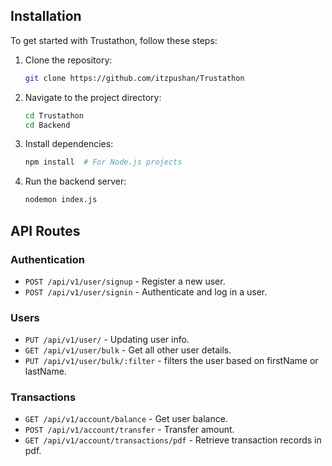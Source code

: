 ## Installation

To get started with Trustathon, follow these steps:

1. Clone the repository:
   ```sh
   git clone https://github.com/itzpushan/Trustathon
   ```
2. Navigate to the project directory:
   ```sh
   cd Trustathon
   cd Backend
   ```
3. Install dependencies:
   ```sh
   npm install  # For Node.js projects
   ```
4. Run the backend server:
   ```sh
   nodemon index.js
   ```

## API Routes

### Authentication

- `POST /api/v1/user/signup` - Register a new user.
- `POST /api/v1/user/signin` - Authenticate and log in a user.

### Users

- `PUT /api/v1/user/` - Updating user info.
- `GET /api/v1/user/bulk` - Get all other user details.
- `PUT /api/v1/user/bulk/:filter` - filters the user based on firstName or lastName.

### Transactions

- `GET /api/v1/account/balance` - Get user balance.
- `POST /api/v1/account/transfer` - Transfer amount.
- `GET /api/v1/account/transactions/pdf` - Retrieve transaction records in pdf.
